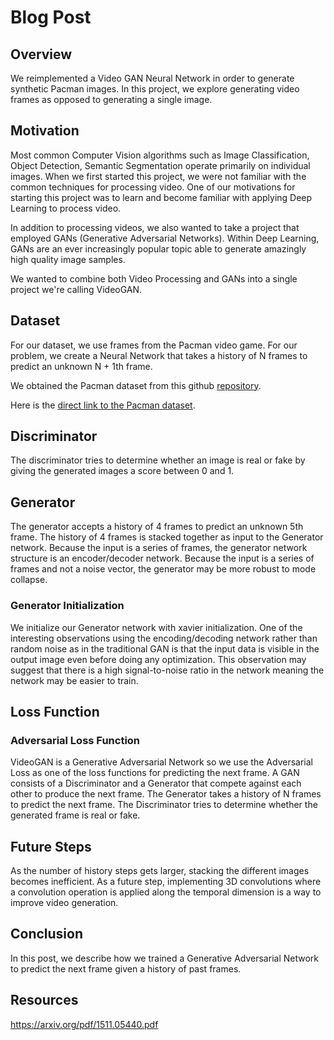 # Blog Post

## Overview
We reimplemented a Video GAN Neural Network in order to generate synthetic Pacman images. In this project, we explore generating video frames as opposed to generating a single image.

## Motivation
Most common Computer Vision algorithms such as Image Classification, Object Detection, Semantic Segmentation operate primarily on individual images. When we first started this project, we were not familiar with the common techniques for processing video. One of our motivations for starting this project was to learn and become familiar with applying Deep Learning to process video.

In addition to processing videos, we also wanted to take a project that employed GANs (Generative Adversarial Networks). Within Deep Learning, GANs are an ever increasingly popular topic able to generate amazingly high quality image samples.

We wanted to combine both Video Processing and GANs into a single project we're calling VideoGAN.

## Dataset
For our dataset, we use frames from the Pacman video game. For our problem, we create a Neural Network that takes a history of N frames to predict an unknown N + 1th frame.

We obtained the Pacman dataset from this github [repository](https://github.com/dyelax/Adversarial_Video_Generation).

Here is the [direct link to the Pacman dataset](https://drive.google.com/open?id=0Byf787GZQ7KvV25xMWpWbV9LdUU).

## Discriminator
The discriminator tries to determine whether an image is real or fake by giving the generated images a score between 0 and 1.

## Generator
The generator accepts a history of 4 frames to predict an unknown 5th frame. The history of 4 frames is stacked together as input to the Generator network. Because the input is a series of frames, the generator network structure is an encoder/decoder network. Because the input is a series of frames and not a noise vector, the generator may be more robust to mode collapse.

### Generator Initialization
We initialize our Generator network with xavier initialization. One of the interesting observations using the encoding/decoding network rather than random noise as in the traditional GAN is that the input data is visible in the output image even before doing any optimization. This observation may suggest that there is a high signal-to-noise ratio in the network meaning the network may be easier to train.

## Loss Function

### Adversarial Loss Function
VideoGAN is a Generative Adversarial Network so we use the Adversarial Loss as one of the loss functions for predicting the next frame. A GAN consists of a Discriminator and a Generator that compete against each other to produce the next frame. The Generator takes a history of N frames to predict the next frame. The Discriminator tries to determine whether the generated frame is real or fake.

## Future Steps
As the number of history steps gets larger, stacking the different images becomes inefficient. As a future step, implementing 3D convolutions where a convolution operation is applied along the temporal dimension is a way to improve video generation.

## Conclusion
In this post, we describe how we trained a Generative Adversarial Network to predict the next frame given a history of past frames.

## Resources
https://arxiv.org/pdf/1511.05440.pdf
